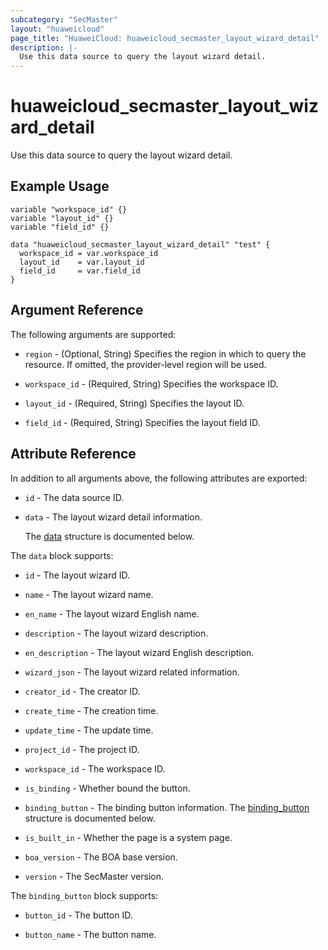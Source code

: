 ```yaml
---
subcategory: "SecMaster"
layout: "huaweicloud"
page_title: "HuaweiCloud: huaweicloud_secmaster_layout_wizard_detail"
description: |-
  Use this data source to query the layout wizard detail.
---
```


# huaweicloud_secmaster_layout_wizard_detail

Use this data source to query the layout wizard detail.

## Example Usage

```hcl
variable "workspace_id" {}
variable "layout_id" {}
variable "field_id" {}

data "huaweicloud_secmaster_layout_wizard_detail" "test" {
  workspace_id = var.workspace_id
  layout_id    = var.layout_id
  field_id     = var.field_id
}
```

## Argument Reference

The following arguments are supported:

* `region` - (Optional, String) Specifies the region in which to query the resource.
  If omitted, the provider-level region will be used.

* `workspace_id` - (Required, String) Specifies the workspace ID.

* `layout_id` - (Required, String) Specifies the layout ID.

* `field_id` - (Required, String) Specifies the layout field ID.

## Attribute Reference

In addition to all arguments above, the following attributes are exported:

* `id` - The data source ID.

* `data` - The layout wizard detail information.

  The [data](#data_struct) structure is documented below.

<a name="data_struct"></a>
The `data` block supports:

* `id` - The layout wizard ID.

* `name` - The layout wizard name.

* `en_name` - The layout wizard English name.

* `description` - The layout wizard description.

* `en_description` - The layout wizard English description.

* `wizard_json` - The layout wizard related information.

* `creator_id` - The creator ID.

* `create_time` - The creation time.

* `update_time` - The update time.

* `project_id` - The project ID.

* `workspace_id` - The workspace ID.

* `is_binding` - Whether bound the button.

* `binding_button` - The binding button information.
  The [binding_button](#data_binding_button_struct) structure is documented below.

* `is_built_in` - Whether the page is a system page.

* `boa_version` - The BOA base version.

* `version` - The SecMaster version.

<a name="data_binding_button_struct"></a>
The `binding_button` block supports:

* `button_id` - The button ID.

* `button_name` - The button name.

